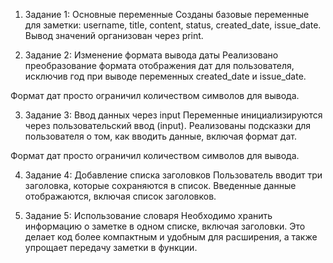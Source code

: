 1. Задание 1: Основные переменные
Созданы базовые переменные для заметки: username, title, content, status, created_date, issue_date.
Вывод значений организован через print.



2. Задание 2: Изменение формата вывода даты
Реализовано преобразование формата отображения дат для пользователя, исключив год при выводе переменных created_date и issue_date.

Формат дат просто ограничил количеством символов для вывода.



3. Задание 3: Ввод данных через input
Переменные инициализируются через пользовательский ввод (input).
Реализованы подсказки для пользователя о том, как вводить данные, включая формат дат.

Формат дат просто ограничил количеством символов для вывода.



4. Задание 4: Добавление списка заголовков
Пользователь вводит три заголовка, которые сохраняются в список.
Введенные данные отображаются, включая список заголовков.




5. Задание 5: Использование словаря
Необходимо хранить информацию о заметке в одном списке, включая заголовки. Это делает код более компактным и удобным для расширения, а также упрощает передачу заметки в функции.

